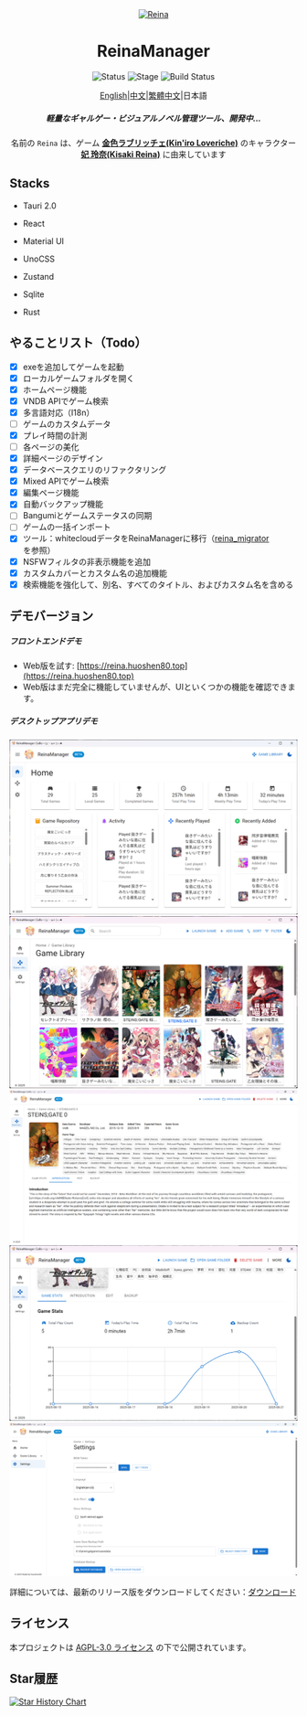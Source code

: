<div align="center">
  <div style="width:200px">
    <a href="https://vndb.org/c64303">
      <img src="src-tauri/icons/reina.png" alt="Reina">
    </a>
  </div>

<h1>ReinaManager</h1>

![Status](https://img.shields.io/badge/status-active-brightgreen) ![Stage](https://img.shields.io/badge/stage-beta-blue) ![Build Status](https://github.com/huoshen80/ReinaManager/actions/workflows/build.yml/badge.svg)

<p align="center"><a href="./README.md">English</a>|<a href="./README.zh_CN.md">中文</a>|<a href="./README.zh_TW.md">繁體中文</a>|日本語</p>

<h5>軽量なギャルゲー・ビジュアルノベル管理ツール、開発中...</h5>

名前の `Reina` は、ゲーム <a href="https://vndb.org/v21852"><b>金色ラブリッチェ(Kin'iro Loveriche)</b></a> のキャラクター <a href="https://vndb.org/c64303"><b>妃 玲奈(Kisaki Reina)</b></a> に由来しています

</div>

## Stacks

- Tauri 2.0

- React

- Material UI

- UnoCSS

- Zustand

- Sqlite

- Rust


## やることリスト（Todo）

- [x] exeを追加してゲームを起動
- [x] ローカルゲームフォルダを開く
- [x] ホームページ機能
- [x] VNDB APIでゲーム検索
- [x] 多言語対応（I18n）
- [ ] ゲームのカスタムデータ
- [x] プレイ時間の計測
- [ ] 各ページの美化
- [x] 詳細ページのデザイン
- [x] データベースクエリのリファクタリング
- [x] Mixed APIでゲーム検索
- [x] 編集ページ機能
- [x] 自動バックアップ機能
- [ ] Bangumiとゲームステータスの同期
- [ ] ゲームの一括インポート
- [x] ツール：whitecloudデータをReinaManagerに移行（[reina_migrator](https://github.com/huoshen80/reina_migrator)を参照）
- [x] NSFWフィルタの非表示機能を追加
- [x] カスタムカバーとカスタム名の追加機能
- [x] 検索機能を強化して、別名、すべてのタイトル、およびカスタム名を含める

## デモバージョン

##### フロントエンドデモ
- Web版を試す: [https://reina.huoshen80.top](https://reina.huoshen80.top)
- Web版はまだ完全に機能していませんが、UIといくつかの機能を確認できます。

##### デスクトップアプリデモ

![ホーム](screenshots/home.png)
![ライブラリ](screenshots/library.png)
![詳細](screenshots/detail.png)
![統計](screenshots/stats.png)
![設定](screenshots/setting.png)

詳細については、最新のリリース版をダウンロードしてください：[ダウンロード](https://github.com/huoshen80/ReinaManager/releases)

## ライセンス

本プロジェクトは [AGPL-3.0 ライセンス](https://github.com/huoshen80/ReinaManager#AGPL-3.0-1-ov-file) の下で公開されています。

## Star履歴

[![Star History Chart](https://api.star-history.com/svg?repos=huoshen80/ReinaManager&type=Date)](https://star-history.com/#huoshen80/ReinaManager&Date)
